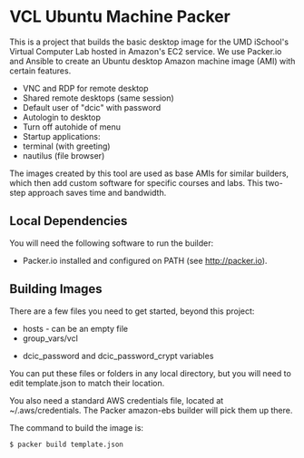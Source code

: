 # VCL Ubuntu Machine Packer
This is a project that builds the basic desktop image for the UMD iSchool's Virtual Computer Lab hosted in Amazon's EC2 service. We use Packer.io and Ansible to create an Ubuntu desktop Amazon machine image (AMI) with certain features.

* VNC and RDP for remote desktop
* Shared remote desktops (same session)
* Default user of "dcic" with password
* Autologin to desktop
* Turn off autohide of menu
* Startup applications:
 * terminal (with greeting)
 * nautilus (file browser)

The images created by this tool are used as base AMIs for similar builders, which then add custom software for specific courses and labs. This two-step approach saves time and bandwidth.

## Local Dependencies
You will need the following software to run the builder:
* Packer.io installed and configured on PATH (see http://packer.io).

## Building Images
There are a few files you need to get started, beyond this project:
* hosts - can be an empty file
* group_vars/vcl
 - dcic_password and dcic_password_crypt variables

You can put these files or folders in any local directory, but you will need to edit template.json to match their location.

You also need a standard AWS credentials file, located at ~/.aws/credentials. The Packer amazon-ebs builder will pick them up there.

The command to build the image is:

    $ packer build template.json

